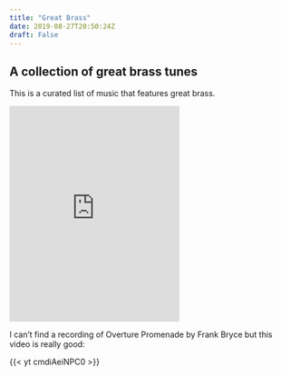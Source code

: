 ```yaml
---
title: "Great Brass"
date: 2019-08-27T20:50:24Z
draft: False
---
```


## A collection of great brass tunes

This is a curated list of music that features great brass.


<iframe src="https://open.spotify.com/embed/user/wrdeman/playlist/7mIwwuImFaFBNR3vyjsca8" width="300" height="380" frameborder="0" allowtransparency="true" allow="encrypted-media"></iframe>




I can’t find a recording of Overture Promenade by Frank Bryce but this video is really good:


{{< yt cmdiAeiNPC0 >}}

